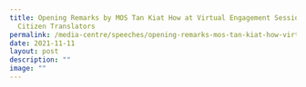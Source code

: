 ```yaml
---
title: Opening Remarks by MOS Tan Kiat How at Virtual Engagement Session with
  Citizen Translators
permalink: /media-centre/speeches/opening-remarks-mos-tan-kiat-how-virtual-engagement-citizen-translators/
date: 2021-11-11
layout: post
description: ""
image: ""
---
```

